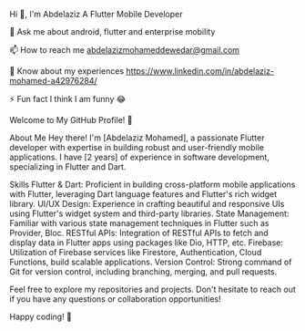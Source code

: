Hi 👋, I'm Abdelaziz
A Flutter Mobile Developer




💬 Ask me about android, flutter and enterprise mobility

📫 How to reach me abdelazizmohameddewedar@gmail.com

📄 Know about my experiences 	https://www.linkedin.com/in/abdelaziz-mohamed-a42976284/

⚡ Fun fact I think I am funny 😂

Welcome to My GitHub Profile! 👋

About Me
Hey there! I'm [Abdelaziz Mohamed], a passionate Flutter developer with expertise in building robust and user-friendly mobile applications. I have [2 years] of experience in software development, specializing in Flutter and Dart.

Skills
Flutter & Dart: Proficient in building cross-platform mobile applications with Flutter, leveraging Dart language features and Flutter's rich widget library.
UI/UX Design: Experience in crafting beautiful and responsive UIs using Flutter's widget system and third-party libraries.
State Management: Familiar with various state management techniques in Flutter such as Provider, Bloc.
RESTful APIs: Integration of RESTful APIs to fetch and display data in Flutter apps using packages like Dio, HTTP, etc.
Firebase: Utilization of Firebase services like Firestore, Authentication, Cloud Functions, build scalable applications.
Version Control: Strong command of Git for version control, including branching, merging, and pull requests.


Feel free to explore my repositories and projects. Don't hesitate to reach out if you have any questions or collaboration opportunities!

Happy coding! 🚀
